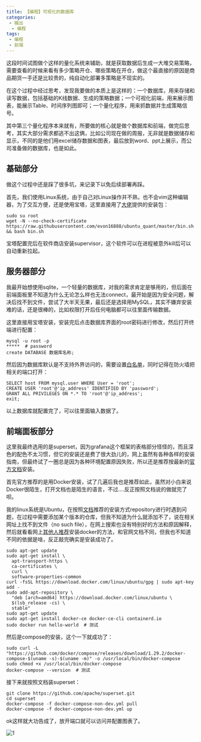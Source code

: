 ```yaml
---
title: 【编程】可视化的数据库
categories:
 - 输出
  - 编程
tags:
 - 编程
 - 前端
---
```


这段时间试图做个这样的量化系统来辅助，就是获取数据后生成一大堆交易策略，需要查看的时候来看有多少策略开仓、哪些策略在开仓，做这个最直接的原因是商品期货一手还是比较贵的，纯自动化部署多策略是不现实的。

在这个过程中经过思考，发现我要做的本质上是这样的：一个数据库，用来存储和读写数据，包括基础的K线数据、生成的策略数据；一个可视化前端，用来展示图表，能展示Table、时间序列图即可；一个量化程序，用来抓数据并生成策略信号。

其中第三个量化程序本来就有，所要做的核心就是做个数据库和前端，做完后思考，其实大部分需求都逃不出这俩，比如公司现在做的周报，无非就是数据储存和显示，不同的是他们用excel储存数据和图表，最后放到word、ppt上展示，而公司准备做的数据库，也是如此。

## 基础部分

做这个过程中还是踩了很多坑，来记录下以免后续部署再踩。

首先，我们使用Linux系统，由于自己对Linux操作并不熟，也不会vim这种编辑器，为了交互方便，还是使用宝塔，这里直接用了[大佬](https://bbs.quantclass.cn/thread/3966  "linux配置")提供的安装包：

```
sudo su root
wget -N --no-check-certificate https://raw.githubusercontent.com/evon16888/ubuntu_quant/master/bin.sh && bash bin.sh
```

宝塔配置完后在软件商店安装supervisor，这个软件可以在进程被意外kill后可以自动重新拉起。

## 服务器部分

我最开始想使用sqlite，一个轻量的数据库，对我的需求肯定是够用的，但后面在前端面板里不知道为什么无论怎么样也无法connect，最开始是因为安全问题，解决后找不到文件，尝试了大半天无果，最后还是选择用MySQL，其实不嫌弃安装难的话，还是很棒的，比如权限打开后任何电脑都可以往里面传输数据。

这里直接用宝塔安装，安装完后点击数据库界面的root密码进行修改，然后打开终端进行配置：

```
mysql -u root -p
*****  # password
create DATABASE 数据库名称;
```

然后因为数据库默认是不支持外界访问的，需要设置[白名单](https://stackoverflow.com/questions/19101243/error-1130-hy000-host-is-not-allowed-to-connect-to-this-mysql-server  "mysql白名单设置")，同时记得在防火墙把相关的端口打开：

```
SELECT host FROM mysql.user WHERE User = 'root';
CREATE USER 'root'@'ip_address' IDENTIFIED BY 'password';
GRANT ALL PRIVILEGES ON *.* TO 'root'@'ip_address';
exit;
```

以上数据库就配置完了，可以往里面输入数据了。

## 前端面板部分

这里我最终选用的是superset，因为grafana这个框架的表格部分怪怪的，而且深色的配色不太习惯，但它的安装还是费了很大劲儿的，网上虽然有各种各样的安装指南，但最终试了一圈总是因为各种环境配置原因失败，所以还是推荐按最新的[官方文档](https://superset.apache.org/docs/installation/installing-superset-using-docker-compose  "superset官方文档")安装。

首先官方推荐的是用Docker安装，试了几遍后我也是推荐如此，虽然对小白来说Docker很陌生，打开文档也是陌生的语言，不过....反正按照文档说的做就完了呗。

我的linux系统是Ubuntu，在按照[文档](https://docs.docker.com/engine/install/  "Doker安装文档")推荐的安装方式repository进行时遇到问题，在过程中需要添加某个版本的仓库，但我不知道为什么就添加不了，说在相关网址上找不到文件（no such file），在网上搜索也没有特别好的方法和原因解释，然后就看看网上[其他人推荐](https://www.cnblogs.com/1fengchen1/p/14084843.html  "网上DOCKER安装教程")安装docker的方法，和官网文档不同，但我也不知道不同的依据是啥，反正敲完确实是安装成功了。

```
sudo apt-get update
sudo apt-get install \
  apt-transport-https \
  ca-certificates \
  curl \
  software-properties-common
curl -fsSL https://download.docker.com/linux/ubuntu/gpg | sudo apt-key add -
sudo add-apt-repository \
  "deb [arch=amd64] https://download.docker.com/linux/ubuntu \
  $(lsb_release -cs) \
  stable"
sudo apt-get update
sudo apt-get install docker-ce docker-ce-cli containerd.io
sudo docker run hello-world  # 测试 
```

然后是compose的安装，这个一下就成功了：

```
sudo curl -L "https://github.com/docker/compose/releases/download/1.29.2/docker-compose-$(uname -s)-$(uname -m)" -o /usr/local/bin/docker-compose
sudo chmod +x /usr/local/bin/docker-compose
docker-compose --version  # 测试
```

接下来就按照文档装superset：

```
git clone https://github.com/apache/superset.git
cd superset
docker-compose -f docker-compose-non-dev.yml pull
docker-compose -f docker-compose-non-dev.yml up
```

ok这样就大功告成了，放开端口就可以访问并配置图表了。

![1](https://raw.githubusercontent.com/xuelixunhua/xuelixunhua.github.io/main/assets\images\articles\programing\数据库与可视化\1.jpg)